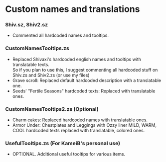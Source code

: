 # Custom names and translations
### Shiv.sz, Shiv2.sz
- Commented all hardcoded names and tooltips.  

### CustomNamesTooltips.zs
- Replaced Shivaxi's hardcoded english names and tooltips with translatable texts.  
  So if you plan to use this, I suggest commenting all hardcoded stuff on Shiv.zs and Shiv2.zs (or use my files)  
- Grave scroll: Replaced default hardcoded description with a translatable one.
- Seeds' "Fertile Seasons" hardcoded texts: Replaced with translatable ones.

### CustomNamesTooltips2.zs (Optional)
- Charm cakes: Replaced hardcoded names with translatable ones.
- Armor Under: Chestplates and Leggings with Ozzy liner MILD, WARM, COOL hardcoded texts replaced with translatable, colored ones.

### UsefulTooltips.zs (For KameiB's personal use)
- OPTIONAL. Additional useful tooltips for various items.
